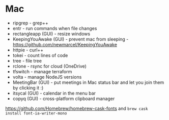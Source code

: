 # Mac

- ripgrep - grep++
- entr - run commands when file changes
- rectangleapp (GUI) - resize windows
- KeepingYouAwake (GUI) - prevent mac from sleeping - https://github.com/newmarcel/KeepingYouAwake
- httpie - curl++
- tokei - count lines of code
- tree - file tree
- rclone - rsync for cloud (OneDrive)
- tfswitch - manage terraform
- volta - manage NodeJS versions
- MeetingBar (GUI) - put meetings in Mac status bar and let you join them by clicking it :)
- itsycal (GUI) - calendar in the menu bar
- copyq (GUI) - cross-platform clipboard manager

https://github.com/Homebrew/homebrew-cask-fonts and `brew cask install font-ia-writer-mono`
